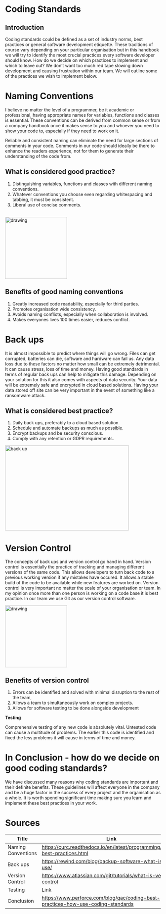 # Coding Standards

## Introduction

 Coding standards could be defined as a set of industry norms, best practices or general software development etiquette. These traditions of course vary depending on your particular organisation but in this handbook we will try to identify the most crucial practices every software developer should know. How do we decide on which practices to implement and which to leave out? We don’t want too much red tape slowing down development and causing frustration within our team. We will outline some of the practices we wish to implement below.


# Naming Conventions

I believe no matter the level of a programmer, be it academic or professional, having appropriate names for variables, functions and classes is essential. These conventions can be derived from common sense or from a company handbook once it makes sense to you and whoever you need to show your code to, especially if they need to work on it.

Reliable and consistent naming can eliminate the need for large sections of comments in your code. Comments in our code should ideally be there to enhance the readers experience, not for them to generate their understanding of the code from.


## What is considered good practice?

1. Distinguishing variables, functions and classes with different naming conventions.
2. Whatever conventions you choose even regarding whitespacing and tabbing, it must be consistent.
3. Liberal use of concise comments.
<br/><br/>

<img src="https://ane4bf-datap1.s3-eu-west-1.amazonaws.com/wmocms/s3fs-public/ckeditor/files/good_practice_2_0.png?zUWmBhjgYe6ek0L68YTRnUCQZo9lJo4v" alt="drawing" width="200" height = "200"/>


## Benefits of good naming conventions

1. Greatly increased code readability, especially for third parties.
2. Promotes organisation wide consistency.
3. Avoids naming conflicts, especially when collaboration is involved.
4. Makes everyones lives 100 times easier, reduces conflict. 

# Back ups

It is almost impossible to predict where things will go wrong. Files can get corrupted, batteries can die, software and hardware can fail us. Any data loss due to these factors no matter how small can be extremely detrimental. It can cause stress, loss of time and money. Having good standards in terms of regular back ups can help to mitigate this damage. Depending on your solution for this it also comes with aspects of data security. Your data will be extremely safe and encrypted in cloud based solutions. Having your data stored off site can be very important in the event of something like a ransomware attack.

## What is considered best practice?

1. Daily back ups, preferably to a cloud based solution.
2. Schedule and automate backups as much as possible.
3. Encrypt backups and be security conscious.
4. Comply with any retention or GDPR requirements.

<img src="https://www.pngplay.com/wp-content/uploads/6/Backup-Silhouette-PNG-Clipart-Background.png" alt="back up" width="400" height = "275"/>

# Version Control

The concepts of back ups and version control go hand in hand. Version control is essentially the practice of tracking and managing different versions of the same code. This allows developers to turn back code to a previous working version if any mistakes have occured. It allows a stable build of the code to be available while new features are worked on. Version control is very important no matter the scale of your organisation or team. In my opinion once more than one person is working on a code base it is best practice. In our team we use Git as our version control software.


<img src="https://cdn-icons-png.flaticon.com/512/25/25231.png" alt="drawing" width="200" height = "200"/>

## Benefits of version control

1. Errors can be identified and solved with minimal disruption to the rest of the team,
2. Allows a team to simultaneously work on complex projects.
3. Allows for software testing to be done alongside development

**Testing**

Comprehensive testing of any new code is absolutely vital. Untested code can cause a multitude of problems. The earlier this code is identified and fixed the less problems it will cause in terms of time and money.






# In Conclusion - how do we decide on good coding standards?

We have discussed many reasons why coding standards are important and their definite benefits. These guidelines will affect everyone in the company and be a huge factor in the success of every project and the organisation as a whole. It is worth spending significant time making sure you learn and implement these best practices in your work.









# Sources

| Title | Link |
| --- | ----------- |
| Naming Conventions| https://curc.readthedocs.io/en/latest/programming/coding-best-practices.html |
| Back ups | https://rewind.com/blog/backup-software-what-is-why-use/ |
| Version Control |  https://www.atlassian.com/git/tutorials/what-is-version-control |
| Testing | Link |
| Conclusion | https://www.perforce.com/blog/qac/coding-best-practices-how-use-coding-standards |



